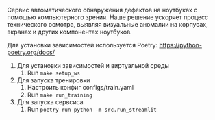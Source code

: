 Сервис автоматического обнаружения дефектов на ноутбуках с помощью компьютерного зрения. Наше решение ускоряет процесс технического осмотра, выявляя визуальные аномалии на корпусах, экранах и других компонентах ноутбуков.

Для установки зависимостей используется Poetry: https://python-poetry.org/docs/

1. Для установки зависимостей и виртуальной среды
   1. Run `make setup_ws`
1. Для запуска тренировки
   1. Настроить конфиг configs/train.yaml
   1. Run `make run_training`
1. Для запуска сервсиса
   1. Run `poetry run python -m src.run_streamlit`
